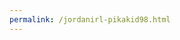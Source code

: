 ```yaml
---
permalink: /jordanirl-pikakid98.html
---
```


<meta http-equiv="Refresh" content="0; url='https://pikakid98.github.io/weebly-archive/oldblogredirect'" />
